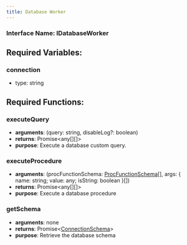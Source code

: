 ```yaml
---
title: Database Worker
---
```


### Interface Name: IDatabaseWorker

## Required Variables:

### connection

-   type: string

## Required Functions:

### executeQuery

-   <strong>arguments</strong>: (query: string, disableLog?: boolean)
-   <strong>returns</strong>: Promise&lt;any[][]&gt;
-   <strong>purpose</strong>: Execute a database custom query.

### executeProcedure

-   <strong>arguments</strong>: (procFunctionSchema: <a href="../models/proc-function-schema">ProcFunctionSchema</a>[], args:
    &#123; name: string; value: any; isString: boolean &#125;[])
-   <strong>returns</strong>: Promise&lt;any[][]&gt;
-   <strong>purpose</strong>: Execute a database procedure

### getSchema

-   <strong>arguments</strong>: none
-   <strong>returns</strong>: Promise&lt;<a href="../models/connection-schema">ConnectionSchema</a>&gt;
-   <strong>purpose</strong>: Retrieve the database schema
